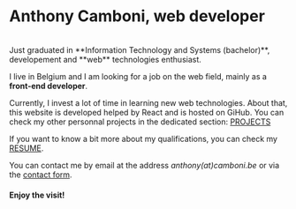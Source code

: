 # **Anthony Camboni, web developer**
<br />
Just graduated in **Information Technology and Systems (bachelor)**, developement and **web** technologies enthusiast.

I live in Belgium and I am looking for a job on the web field, mainly as a **front-end developer**.

Currently, I invest a lot of time in learning new web technologies.
About that, this website is developed helped by React and is hosted on GiHub.
You can check my other personnal projects in the dedicated section: [PROJECTS](#/projects)

If you want to know a bit more about my qualifications, you can check my [RESUME](#/resume).

You can contact me by email at the address *anthony(at)camboni.be* or via the [contact form](#/contact).

#### Enjoy the visit!

